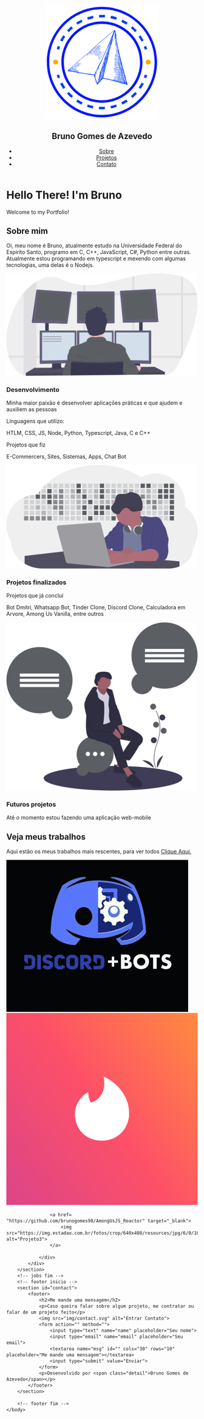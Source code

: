 <!DOCTYPE html>
<html>
    <head>
        <title>Meu Portfólio</title>
        <meta charset="UTF-8">
        <meta name="viewport" content="width=device-width, initial-scale=1.0">
        <link rel="preconnect" href="https://fonts.gstatic.com">
<link href="https://fonts.googleapis.com/css2?family=Roboto:wght@300;700&display=swap" rel="stylesheet">
        <link rel="stylesheet" href="css/styles.css">
    </head>
    <body>
        <!-- navbar -->
        <header id="navbar">
            <a href="#">
            <img src ="img/LogoF.png" alt="Logotipo">
            </a>
            <h2>Bruno Gomes de Azevedo</h2>
            <nav>
                <ul id="navbar-list">
                    <li><a href="#about-section">Sobre</a></li>
                    <li><a href="#jobs-section">Projetos</a></li>
                    <li><a href="#contact">Contato</a></li>
                </ul>
            </nav>
        </header>
        <!-- fim navbar -->
        <!-- banner início -->
        <main>
            <div id="main-banner">
                <div id="banner-info">
                    <h1>Hello There! I'm Bruno</h1>
                    <p>Welcome to my Portfolio!</p>
                </div>
            </div>
            <!-- banner fim -->
            <!-- sobre inicio -->
            <section id="about-section">
                <h2>Sobre mim</h2>
                <p>Oi, meu nome é Bruno, atualmente estudo na Universidade Federal do Espirito Santo, programo em C, C++, JavaScript, C#, Python entre outras. Atualmente estou programando em typescript e mexendo com algumas tecnologias, uma delas é o Nodejs.</p>
            </section>
            <!-- sobre fim -->
        </main>
        <!-- skill inicio -->
        <section id="skill-section">
            <div class="container">
                <div class="skills-container">
                    <img src="img/programador.svg" alt="Programador">
                    <h3>Desenvolvimento</h3>
                    <p>Minha maior paixão é desenvolver aplicações práticas e que ajudem e auxiliem as pessoas</p>
                    <p class="subtitle">Linguagens que utilizo:</p>
                    <p>HTLM, CSS, JS, Node, Python, Typescript, Java, C e C++</p>
                    <p class="subtitle">Projetos que fiz</p>
                    <p>E-Commercers, Sites, Sistemas, Apps, Chat Bot</p>
                </div>
                <div class="skills-container central">
                    <img src="img/atividades.svg" alt="Projetos">
                    <h3>Projetos finalizados</h3>
                    <p class="subtitle">Projetos que já concluí</p>
                    <p>Bot Dmitri, Whatsapp Bot, Tinder Clone, Discord Clone, Calculadora em Arvore, Among Us Vanilla, entre outros</p>
                </div>
                <div class="skills-container">
                    <img src="img/ideas.svg" alt="Ideias">
                    <h3>Futuros projetos</h3>
                    <p>Até o momento estou fazendo uma aplicação web-mobile</p>
                </div>
            </div>
        </section>
        <!-- skill fim -->
        <!-- jobs inicio -->
        <section id="jobs-section">
            <h2>Veja meus trabalhos</h2>
            <p>Aqui estão os meus trabalhos mais rescentes, para ver todos <a href="https://github.com/brunogomes98">Clique Aqui.</a></p>
            <div class="job-container">
                <div class="job-box proj1">
                    <a href= "https://github.com/brunogomes98/Bot-Dmitri-Nodejs" target="_blank">
                    <img src="img/proj1.jpg" alt="Projeto1">
                    </a>
                </div>
                <div class="job-box proj2">
                    <a href= "https://github.com/brunogomes98/CloneTinder" target="_blank">
                    <img src="img/proj2.png" alt="Projeto2">
                    </a>
                </div>
                <div class="job-box proj3">
                   
                    <a href= "https://github.com/brunogomes98/AmongUsJS_Reactor" target="_blank">
                        <img src="https://img.estadao.com.br/fotos/crop/640x400/resources/jpg/6/0/1601898270406.jpg" alt="Projeto3">
                    </a>
                    
                </div>
            </div>
        </section>
        <!-- jobs fim -->
        <!-- footer inicio -->
        <section id="contact">
            <footer>
                <h2>Me mande uma mensagem</h2>
                <p>Caso queira falar sobre algum projeto, me contratar ou falar de um projeto feito</p>
                <img src="img/contact.svg" alt="Entrar Contato">
                <form action="" method="">
                    <input type="text" name="name" placeholder="Seu nome">
                    <input type="email" name="email" placeholder="Seu email">
                    <textarea name="msg" id="" cols="30" rows="10" placeholder="Me mande uma mensagem"></textarea>
                    <input type="submit" value="Enviar">
                </form>
                <p>Desenvolvido por <span class="detail">Bruno Gomes de Azevedo</span></p>
            </footer>
        </section>
        
        <!-- footer fim -->
    </body>
</html>
